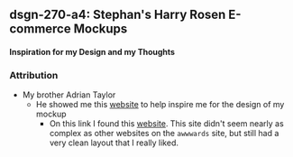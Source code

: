 ## dsgn-270-a4: Stephan's Harry Rosen E-commerce Mockups

#### Inspiration for my Design and my Thoughts

### Attribution

- My brother Adrian Taylor
  - He showed me this [website](https://www.awwwards.com/) to help inspire me for the design of my mockup
    - On this link I found this [website](https://www.sneakinpeace.com/). This site didn't seem nearly as complex as other websites on the `awwwards` site, but still had a very clean layout that I really liked.
